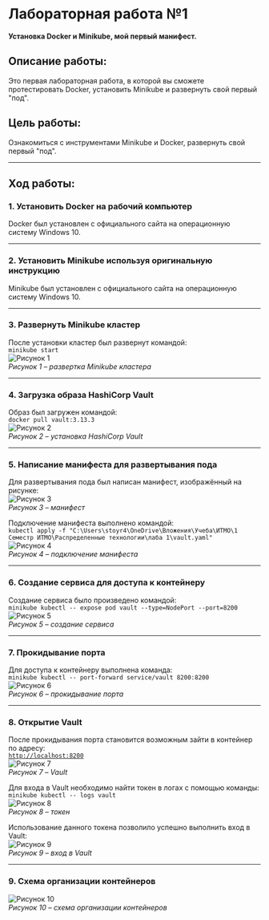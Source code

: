 # Лабораторная работа №1  
**Установка Docker и Minikube, мой первый манифест.**

## Описание работы:
Это первая лабораторная работа, в которой вы сможете протестировать Docker, установить Minikube и развернуть свой первый "под".

## Цель работы:
Ознакомиться с инструментами Minikube и Docker, развернуть свой первый "под".

---

## Ход работы:

### 1. Установить Docker на рабочий компьютер  
Docker был установлен с официального сайта на операционную систему Windows 10.

---

### 2. Установить Minikube используя оригинальную инструкцию  
Minikube был установлен с официального сайта на операционную систему Windows 10.

---

### 3. Развернуть Minikube кластер  
После установки кластер был развернут командой:  
`minikube start`  
![Рисунок 1](#)  
*Рисунок 1 – развертка Minikube кластера*

---

### 4. Загрузка образа HashiCorp Vault  
Образ был загружен командой:  
`docker pull vault:3.13.3`  
![Рисунок 2](#)  
*Рисунок 2 – установка HashiCorp Vault*

---

### 5. Написание манифеста для развертывания пода  
Для развертывания пода был написан манифест, изображённый на рисунке:  
![Рисунок 3](#)  
*Рисунок 3 – манифест*

Подключение манифеста выполнено командой:  
`kubectl apply -f "C:\Users\stoyr4\OneDrive\Вложения\Учеба\ИТМО\1 Семестр ИТМО\Распределенные технологии\лаба 1\vault.yaml"`  
![Рисунок 4](#)  
*Рисунок 4 – подключение манифеста*

---

### 6. Создание сервиса для доступа к контейнеру  
Создание сервиса было произведено командой:  
`minikube kubectl -- expose pod vault --type=NodePort --port=8200`  
![Рисунок 5](#)  
*Рисунок 5 – создание сервиса*

---

### 7. Прокидывание порта  
Для доступа к контейнеру выполнена команда:  
`minikube kubectl -- port-forward service/vault 8200:8200`  
![Рисунок 6](#)  
*Рисунок 6 – прокидывание порта*

---

### 8. Открытие Vault  
После прокидывания порта становится возможным зайти в контейнер по адресу:  
[`http://localhost:8200`](http://localhost:8200)  
![Рисунок 7](#)  
*Рисунок 7 – Vault*

Для входа в Vault необходимо найти токен в логах с помощью команды:  
`minikube kubectl -- logs vault`  
![Рисунок 8](#)  
*Рисунок 8 – токен*

Использование данного токена позволило успешно выполнить вход в Vault:  
![Рисунок 9](#)  
*Рисунок 9 – вход в Vault*

---

### 9. Схема организации контейнеров  
![Рисунок 10](#)  
*Рисунок 10 – схема организации контейнеров*

